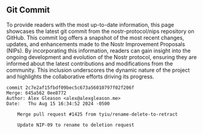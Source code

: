 ## Git Commit
To provide readers with the most up-to-date information, this page showcases the latest git commit from the nostr-protocol/nips repository on GitHub. This commit log offers a snapshot of the most recent changes, updates, and enhancements made to the Nostr Improvement Proposals (NIPs). By incorporating this information, readers can gain insight into the ongoing development and evolution of the Nostr protocol, ensuring they are informed about the latest contributions and modifications from the community. This inclusion underscores the dynamic nature of the project and highlights the collaborative efforts driving its progress.

```shell
commit 2c7e2af15fbdf09bec5c673a56010797f02f206f
Merge: 645a562 0ee8772
Author: Alex Gleason <alex@alexgleason.me>
Date:   Thu Aug 15 16:34:52 2024 -0500

    Merge pull request #1425 from tyiu/rename-delete-to-retract
    
    Update NIP-09 to rename to deletion request
```
